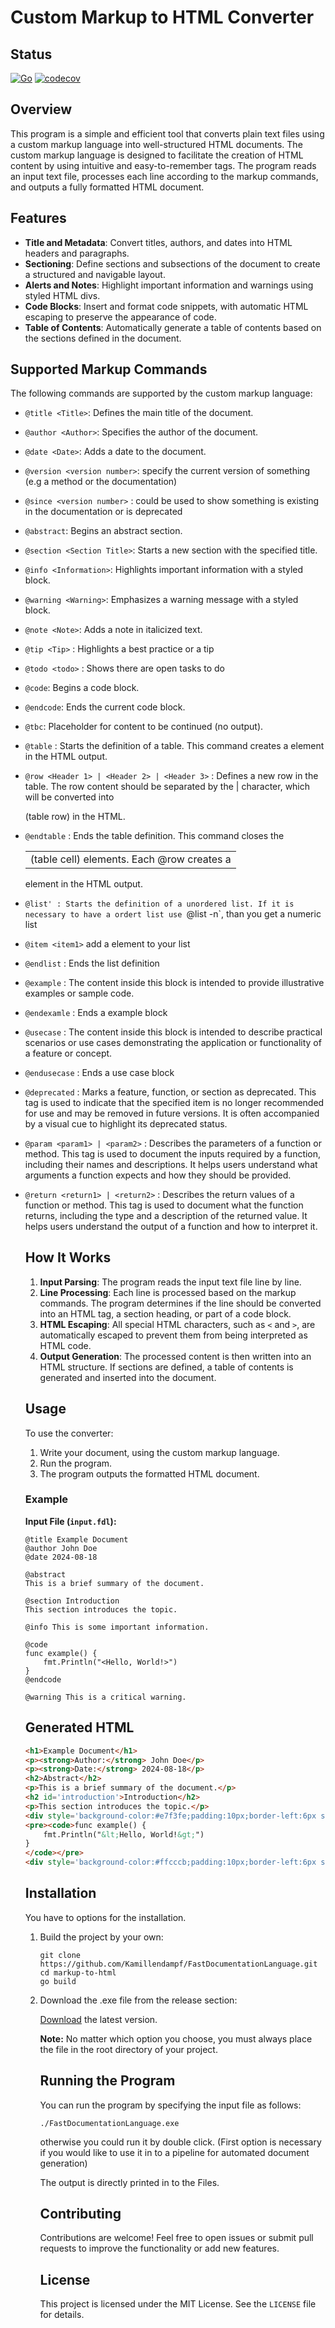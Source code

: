 ﻿# Custom Markup to HTML Converter

## Status

[![Go](https://github.com/Kamillendampf/FastDocumentationLanguage/actions/workflows/ci.yml/badge.svg)](https://github.com/Kamillendampf/FastDocumentationLanguage/actions/workflows/ci.yml)
[![codecov](https://codecov.io/github/Kamillendampf/FastDocumentationLanguage/graph/badge.svg?token=UL2Y9IO05K)](https://codecov.io/github/Kamillendampf/FastDocumentationLanguage)

## Overview

This program is a simple and efficient tool that converts plain text files using a custom markup language into well-structured HTML documents. The custom markup language is designed to facilitate the creation of HTML content by using intuitive and easy-to-remember tags. The program reads an input text file, processes each line according to the markup commands, and outputs a fully formatted HTML document.

## Features

- **Title and Metadata**: Convert titles, authors, and dates into HTML headers and paragraphs.
- **Sectioning**: Define sections and subsections of the document to create a structured and navigable layout.
- **Alerts and Notes**: Highlight important information and warnings using styled HTML divs.
- **Code Blocks**: Insert and format code snippets, with automatic HTML escaping to preserve the appearance of code.
- **Table of Contents**: Automatically generate a table of contents based on the sections defined in the document.

## Supported Markup Commands

The following commands are supported by the custom markup language:

- `@title <Title>`: Defines the main title of the document.
- `@author <Author>`: Specifies the author of the document.
- `@date <Date>`: Adds a date to the document.
- `@version <version number>`: specify the current version of something (e.g a method or the documentation)
- `@since <version number>` : could be used to show something is existing in the documentation or is deprecated
- `@abstract`: Begins an abstract section.
- `@section <Section Title>`: Starts a new section with the specified title.
- `@info <Information>`: Highlights important information with a styled block.
- `@warning <Warning>`: Emphasizes a warning message with a styled block.
- `@note <Note>`: Adds a note in italicized text.
- `@tip <Tip>` : Highlights a best practice or a tip
- `@todo <todo>` : Shows there are open tasks to do
- `@code`: Begins a code block.
- `@endcode`: Ends the current code block.
- `@tbc`: Placeholder for content to be continued (no output).
- `@table` :  Starts the definition of a table. This command creates a <table> element in the HTML output.
- `@row <Header 1> | <Header 2> | <Header 3>` : Defines a new row in the table. The row content should be separated by the | character, which will be converted into <td> (table cell) elements. Each @row creates a <tr> (table row) in the HTML.
- `@endtable` :  Ends the table definition. This command closes the <table> element in the HTML output.
- `@list' : Starts the definition of a unordered list. If it is necessary to have a ordert list use `@list -n`, than you get a numeric list
- `@item <item1>` add a element to your list
- `@endlist` : Ends the list definition
- `@example` : The content inside this block is intended to provide illustrative examples or sample code.
- `@endexamle` : Ends a example block
- `@usecase` : The content inside this block is intended to describe practical scenarios or use cases demonstrating the application or functionality of a feature or concept.
- `@endusecase` : Ends a use case block

- `@deprecated` : Marks a feature, function, or section as deprecated. This tag is used to indicate that the specified item is no longer recommended for use and may be removed in future versions. It is often accompanied by a visual cue to highlight its deprecated status.
- `@param <param1> | <param2>` : Describes the parameters of a function or method. This tag is used to document the inputs required by a function, including their names and descriptions. It helps users understand what arguments a function expects and how they should be provided.
- `@return <return1> | <return2>` : Describes the return values of a function or method. This tag is used to document what the function returns, including the type and a description of the returned value. It helps users understand the output of a function and how to interpret it.

    ## How It Works

1. **Input Parsing**: The program reads the input text file line by line.
2. **Line Processing**: Each line is processed based on the markup commands. The program determines if the line should be converted into an HTML tag, a section heading, or part of a code block.
3. **HTML Escaping**: All special HTML characters, such as `<` and `>`, are automatically escaped to prevent them from being interpreted as HTML code.
4. **Output Generation**: The processed content is then written into an HTML structure. If sections are defined, a table of contents is generated and inserted into the document.

## Usage

To use the converter:

1. Write your document, using the custom markup language.
2. Run the program.
3. The program outputs the formatted HTML document.

### Example

**Input File (`input.fdl`):**

```text
@title Example Document
@author John Doe
@date 2024-08-18

@abstract
This is a brief summary of the document.

@section Introduction
This section introduces the topic.

@info This is some important information.

@code
func example() {
    fmt.Println("<Hello, World!>")
}
@endcode

@warning This is a critical warning.
```
## Generated HTML

```html
<h1>Example Document</h1>
<p><strong>Author:</strong> John Doe</p>
<p><strong>Date:</strong> 2024-08-18</p>
<h2>Abstract</h2>
<p>This is a brief summary of the document.</p>
<h2 id='introduction'>Introduction</h2>
<p>This section introduces the topic.</p>
<div style='background-color:#e7f3fe;padding:10px;border-left:6px solid #2196F3;'><strong>Info:</strong> This is some important information.</div>
<pre><code>func example() {
    fmt.Println("&lt;Hello, World!&gt;")
}
</code></pre>
<div style='background-color:#ffcccb;padding:10px;border-left:6px solid #f44336;'><strong>Warning:</strong> This is a critical warning.</div>
```
## Installation

You have to options for the installation. 

1. Build the project by your own:
    ```Git
    git clone https://github.com/Kamillendampf/FastDocumentationLanguage.git
    cd markup-to-html
    go build
    ```
2. Download the .exe file from the release section:

    [Download](https://github.com/Kamillendampf/FastDocumentationLanguage/releases) the latest version.

    **Note:** No matter which option you choose, you must always place the file in the root directory of your project.

    ## Running the Program

    You can run the program by specifying the input file as follows:

    ```CMD
    ./FastDocumentationLanguage.exe 
    ```

    otherwise you could run it by double click. (First option is necessary if you would like to use it in to a pipeline for automated document generation)

    The output is directly printed in to the Files.

    ## Contributing

    Contributions are welcome! Feel free to open issues or submit pull requests to improve the functionality or add new features.

    ## License

    This project is licensed under the MIT License. See the `LICENSE` file for details.